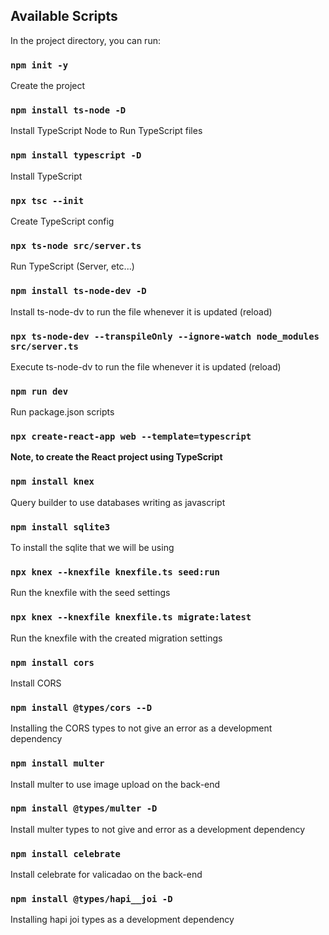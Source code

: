 ## Available Scripts

In the project directory, you can run:

### `npm init -y`
Create the project

### `npm install ts-node -D`
Install TypeScript Node to Run TypeScript files

### `npm install typescript -D`
Install TypeScript

### `npx tsc --init`
Create TypeScript config

### `npx ts-node src/server.ts`
Run TypeScript (Server, etc...)

### `npm install ts-node-dev -D`
Install ts-node-dv to run the file whenever it is updated (reload)

### `npx ts-node-dev --transpileOnly --ignore-watch node_modules src/server.ts`
Execute ts-node-dv to run the file whenever it is updated (reload)

### `npm run dev`
Run package.json scripts

### `npx create-react-app web --template=typescript`
**Note, to create the React project using TypeScript**

### `npm install knex`
Query builder to use databases writing as javascript

### `npm install sqlite3`
To install the sqlite that we will be using

### `npx knex --knexfile knexfile.ts seed:run`
Run the knexfile with the seed settings

### `npx knex --knexfile knexfile.ts migrate:latest`
Run the knexfile with the created migration settings

### `npm install cors`
Install CORS

### `npm install @types/cors --D`
Installing the CORS types to not give an error as a development dependency

### `npm install multer`
Install multer to use image upload on the back-end

### `npm install @types/multer -D`
Install multer types to not give and error as a development dependency

### `npm install celebrate`
Install celebrate for valicadao on the back-end

### `npm install @types/hapi__joi -D`
Installing hapi joi types as a development dependency
